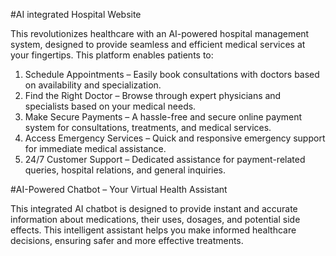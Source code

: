 #AI integrated Hospital Website

This revolutionizes healthcare with an AI-powered hospital management system, designed to provide seamless and efficient medical services at your fingertips. This platform enables patients to:

1.	Schedule Appointments – Easily book consultations with doctors based on availability and specialization.
2.	Find the Right Doctor – Browse through expert physicians and specialists based on your medical needs.
3.	Make Secure Payments – A hassle-free and secure online payment system for consultations, treatments, and medical services.
4.	Access Emergency Services – Quick and responsive emergency support for immediate medical assistance.
5.	24/7 Customer Support – Dedicated assistance for payment-related queries, hospital relations, and general inquiries.

#AI-Powered Chatbot – Your Virtual Health Assistant

This integrated AI chatbot is designed to provide instant and accurate information about medications, their uses, dosages, and potential side effects. This intelligent assistant helps you make informed healthcare decisions, ensuring safer and more effective treatments.
